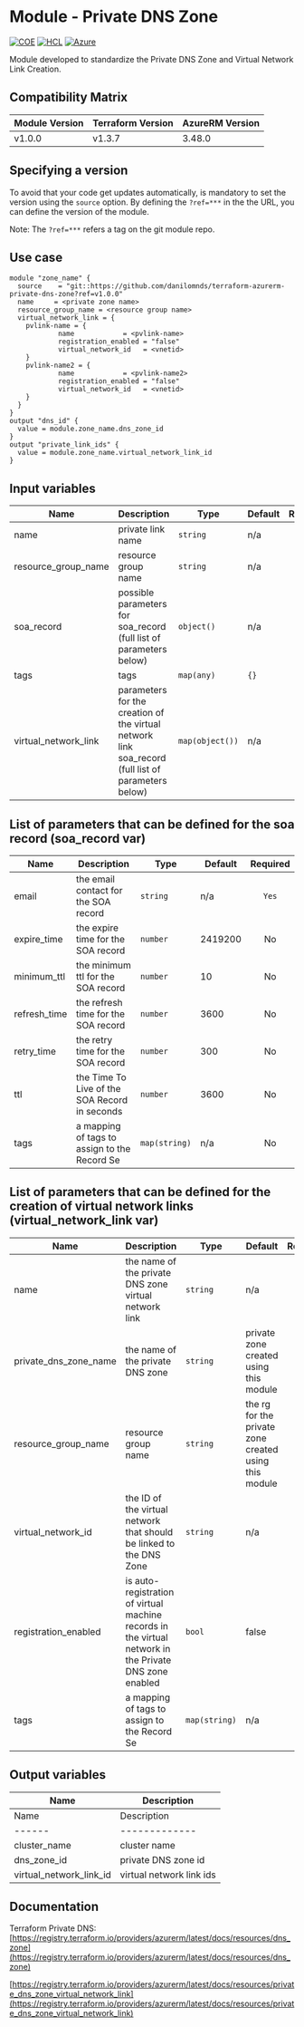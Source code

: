 # Module - Private DNS Zone
[![COE](https://img.shields.io/badge/Created%20By-CCoE-blue)]()
[![HCL](https://img.shields.io/badge/language-HCL-blueviolet)](https://www.terraform.io/)
[![Azure](https://img.shields.io/badge/provider-Azure-blue)](https://registry.terraform.io/providers/hashicorp/azurerm/latest)

Module developed to standardize the Private DNS Zone and Virtual Network Link Creation.

## Compatibility Matrix

| Module Version | Terraform Version | AzureRM Version |
|----------------|-------------------| --------------- |
| v1.0.0         | v1.3.7            | 3.48.0          |

## Specifying a version

To avoid that your code get updates automatically, is mandatory to set the version using the `source` option. 
By defining the `?ref=***` in the the URL, you can define the version of the module.

Note: The `?ref=***` refers a tag on the git module repo.

## Use case
```hcl
module "zone_name" {
  source    = "git::https://github.com/danilomnds/terraform-azurerm-private-dns-zone?ref=v1.0.0"
  name     = <private zone name>
  resource_group_name = <resource group name>
  virtual_network_link = {
    pvlink-name = {
            name            = <pvlink-name>
            registration_enabled = "false"
            virtual_network_id   = <vnetid>
    }
    pvlink-name2 = {
            name            = <pvlink-name2>
            registration_enabled = "false"
            virtual_network_id   = <vnetid>
    }  
  }
}
output "dns_id" {
  value = module.zone_name.dns_zone_id
}
output "private_link_ids" {
  value = module.zone_name.virtual_network_link_id
}
```

## Input variables

| Name | Description | Type | Default | Required |
|------|-------------|------|---------|:--------:|
| name | private link name | `string` | n/a | `Yes` |
| resource_group_name | resource group name | `string` | n/a | `Yes` |
| soa_record | possible parameters for soa_record (full list of parameters below) | `object()` | n/a | No |
| tags | tags | `map(any)` | `{}` | No |
| virtual_network_link | parameters for the creation of the virtual network link soa_record (full list of parameters below) | `map(object())` | n/a | No |

## List of parameters that can be defined for the soa record (soa_record var)

| Name | Description | Type | Default | Required |
|------|-------------|------|---------|:--------:|
| email | the email contact for the SOA record | `string` | n/a | `Yes` |
| expire_time | the expire time for the SOA record | `number` | 2419200 | No |
| minimum_ttl | the minimum ttl for the SOA record | `number` | 10 | No |
| refresh_time | the refresh time for the SOA record | `number` | 3600 | No |
| retry_time | the retry time for the SOA record | `number` | 300 | No |
| ttl | the Time To Live of the SOA Record in seconds | `number` | 3600 | No |
| tags | a mapping of tags to assign to the Record Se | `map(string)` | n/a | No |

## List of parameters that can be defined for the creation of virtual network links (virtual_network_link var)

| Name | Description | Type | Default | Required |
|------|-------------|------|---------|:--------:|
| name | the name of the private DNS zone virtual network link | `string` | n/a | `Yes` |
| private_dns_zone_name | the name of the private DNS zone | `string` | private zone created using this module | No |
| resource_group_name | resource group name | `string` | the rg for the private zone created using this module | No |
| virtual_network_id | the ID of the virtual network that should be linked to the DNS Zone | `string` | n/a | `Yes` |
| registration_enabled | is auto-registration of virtual machine records in the virtual network in the Private DNS zone enabled | `bool` | false | No |
| tags | a mapping of tags to assign to the Record Se | `map(string)` | n/a | No |

## Output variables

| Name | Description |
|------|-------------|
| Name | Description |
|------|-------------|
| cluster_name | cluster name |
| dns_zone_id | private DNS zone id |
| virtual_network_link_id | virtual network link ids |

## Documentation

Terraform Private DNS: <br>
[https://registry.terraform.io/providers/azurerm/latest/docs/resources/dns_zone](https://registry.terraform.io/providers/azurerm/latest/docs/resources/dns_zone)

[https://registry.terraform.io/providers/azurerm/latest/docs/resources/private_dns_zone_virtual_network_link](https://registry.terraform.io/providers/azurerm/latest/docs/resources/private_dns_zone_virtual_network_link)